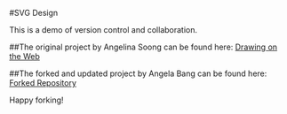 #SVG Design

This is a demo of version control and collaboration.

##The original project by Angelina Soong can be found here:
[Drawing on the Web](http://i6.cims.nyu.edu/~as6847/380/)

##The forked and updated project by Angela Bang can be found here:
[Forked Repository](https://github.com/angelakbang/svg)


Happy forking!